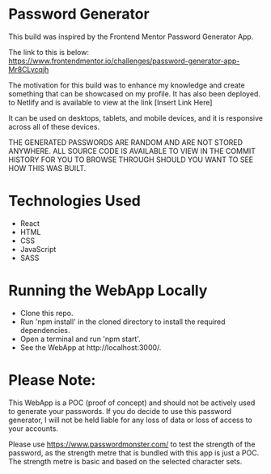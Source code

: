 # Password Generator

This build was inspired by the Frontend Mentor Password Generator App.

The link to this is below:
https://www.frontendmentor.io/challenges/password-generator-app-Mr8CLycqjh

The motivation for this build was to enhance my knowledge and create
something that can be showcased on my profile. It has also been deployed.
to Netlify and is available to view at the link [Insert Link Here]

It can be used on desktops, tablets, and mobile devices, and it is responsive across all
of these devices.

THE GENERATED PASSWORDS ARE RANDOM AND ARE NOT STORED ANYWHERE. ALL SOURCE
CODE IS AVAILABLE TO VIEW IN THE COMMIT HISTORY FOR YOU TO BROWSE THROUGH
SHOULD YOU WANT TO SEE HOW THIS WAS BUILT.

# Technologies Used

- React
- HTML
- CSS
- JavaScript
- SASS

# Running the WebApp Locally

- Clone this repo.
- Run 'npm install' in the cloned directory to install the required dependencies.
- Open a terminal and run 'npm start'.
- See the WebApp at http://localhost:3000/.

# Please Note:

This WebApp is a POC (proof of concept) and should not be actively used to
generate your passwords. If you do decide to use this password generator,
I will not be held liable for any loss of data or loss of access to your
accounts.

Please use https://www.passwordmonster.com/ to test the strength of the
password, as the strength metre that is bundled with this app is just a
POC. The strength metre is basic and based on the selected
character sets.
